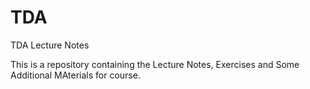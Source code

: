 # TDA
TDA Lecture Notes

This is a repository containing the Lecture Notes, Exercises and Some Additional MAterials for course.
